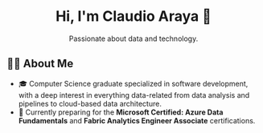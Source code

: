 <h1 align="center">Hi, I'm Claudio Araya 🦎</h1>  

<p align="center">
  Passionate about data and technology.
</p>

## 👨‍💻 About Me

- 🎓 Computer Science graduate specialized in software development, with a deep interest in everything data-related from data analysis and pipelines to cloud-based data architecture.
- 🚀 Currently preparing for the **Microsoft Certified: Azure Data Fundamentals** and **Fabric Analytics Engineer Associate** certifications.
